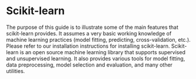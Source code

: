 # Scikit-learn
The purpose of this guide is to illustrate some of the main features that scikit-learn provides. It assumes a very basic working knowledge of machine learning practices (model fitting, predicting, cross-validation, etc.). Please refer to our installation instructions for installing scikit-learn.  Scikit-learn is an open source machine learning library that supports supervised and unsupervised learning. It also provides various tools for model fitting, data preprocessing, model selection and evaluation, and many other utilities.
